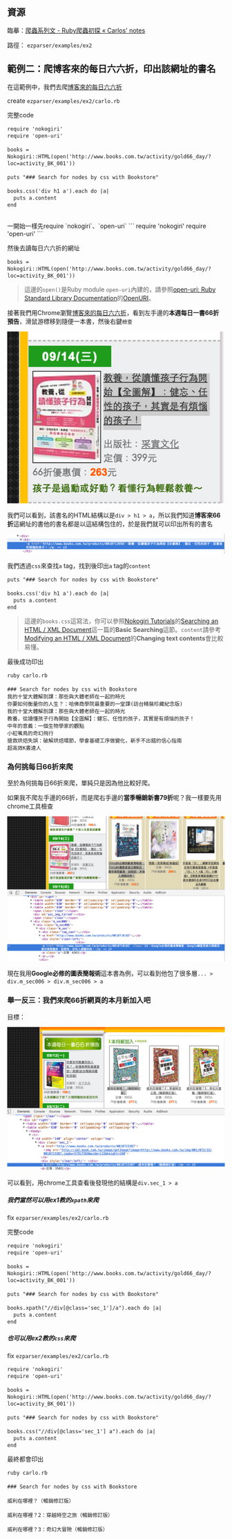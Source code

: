 ## 資源

臨摹：[爬蟲系列文 - Ruby爬蟲初探 « Carlos' notes](http://carlos-blog.logdown.com/posts/2016/06/10/reptile-series-approach)

路徑： `ezparser/examples/ex2`

## 範例二：爬博客來的每日六六折，印出該網址的書名

在這範例中，我們去爬[博客來的每日六六折](http://www.books.com.tw/activity/gold66_day/?loc=activity_BK_001)

create `ezparser/examples/ex2/carlo.rb`

完整code
```
require 'nokogiri'
require 'open-uri'

books = Nokogiri::HTML(open('http://www.books.com.tw/activity/gold66_day/?loc=activity_BK_001'))

puts "### Search for nodes by css with Bookstore"

books.css('div h1 a').each do |a|
  puts a.content
end
```



<br>
一開始一樣先require `nokogiri`、`open-uri`
```
require 'nokogiri'
require 'open-uri'
```

然後去讀每日六六折的網址
```
books = Nokogiri::HTML(open('http://www.books.com.tw/activity/gold66_day/?loc=activity_BK_001'))
```

> 這邊的`open()`是Ruby module `open-uri`內建的，請參照[open-uri: Ruby Standard Library Documentation](http://ruby-doc.org/stdlib-2.3.0/libdoc/open-uri/rdoc/index.html)的[OpenURI](http://ruby-doc.org/stdlib-2.3.0/libdoc/open-uri/rdoc/OpenURI.html)。

接著我們用Chrome瀏覽[博客來的每日六六折](http://www.books.com.tw/activity/gold66_day/?loc=activity_BK_001)，看到左手邊的**本週每日一書66折預告**，滑鼠游標移到隨便一本書，然後右鍵`檢查`

![1](../examples/ex2/images/1.png)

我們可以看到，該書名的HTML結構以是`div > h1 > a`，所以我們知道**博客來66折**這網址的書他的書名都是以這結構包住的，於是我們就可以印出所有的書名

![2](../examples/ex2/images/2.png)

我們透過`css`來查找`a` tag，找到後印出`a` tag的`content`

```
puts "### Search for nodes by css with Bookstore"

books.css('div h1 a').each do |a|
  puts a.content
end
```

> 這邊的`books.css`這寫法，你可以參照[Nokogiri Tutorials](http://www.nokogiri.org)的[Searching an HTML / XML Document](http://www.nokogiri.org/tutorials/searching_a_xml_html_document.html)這一篇的**Basic Searching**這節。`content`請參考[Modifying an HTML / XML Document](http://www.nokogiri.org/tutorials/modifying_an_html_xml_document.html)的**Changing text contents**會比較易懂。

最後成功印出
```
ruby carlo.rb

### Search for nodes by css with Bookstore
我的十堂大體解剖課：那些與大體老師在一起的時光
你要如何衡量你的人生？：哈佛商學院最重要的一堂課(訪台精裝珍藏紀念版)
我的十堂大體解剖課：那些與大體老師在一起的時光
教養，從讀懂孩子行為開始【全圖解】：健忘、任性的孩子，其實是有煩惱的孩子！
中年的意義：一個生物學家的觀點
小紅嘴鳥的奇幻飛行
搶救烘焙失誤：破解烘焙環節，學會基礎工序做變化，新手不出錯的信心指南
超高效K書達人
```

### 為何挑每日66折來爬

至於為何挑每日66折來爬，單純只是因為他比較好爬。

如果我不爬左手邊的66折，而是爬右手邊的**當季暢銷新書79折**呢？我一樣要先用chrome工具檢查

![3](../examples/ex2/images/3.png)

現在我用**Google必修的圖表簡報術**這本書為例，可以看到他包了很多層`... > div.m_sec006 > div.m_sec006 > a`


### 舉一反三：我們來爬66折網頁的**本月新加入**吧

目標：

![4](../examples/ex2/images/4.png)

可以看到，用chrome工具查看後發現他的結構是`div.sec_1 > a`

##### 我們當然可以用ex1教的`xpath`來爬

fix `ezparser/examples/ex2/carlo.rb`

完整code
```
require 'nokogiri'
require 'open-uri'

books = Nokogiri::HTML(open('http://www.books.com.tw/activity/gold66_day/?loc=activity_BK_001'))

puts "### Search for nodes by css with Bookstore"

books.xpath("//div[@class='sec_1']/a").each do |a|
  puts a.content
end
```

##### 也可以用ex2教的`css`來爬

fix `ezparser/examples/ex2/carlo.rb`

```
require 'nokogiri'
require 'open-uri'

books = Nokogiri::HTML(open('http://www.books.com.tw/activity/gold66_day/?loc=activity_BK_001'))

puts "### Search for nodes by css with Bookstore"

books.css("//div[@class='sec_1'] a").each do |a|
  puts a.content
end
```

最終都會印出
```
ruby carlo.rb

### Search for nodes by css with Bookstore

威利在哪裡？（暢銷修訂版）

威利在哪裡？2：穿越時空之旅（暢銷修訂版）

威利在哪裡？3：奇幻大冒險（暢銷修訂版）
```
